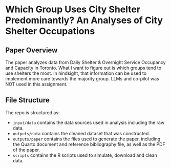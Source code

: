 # Which Group Uses City Shelter Predominantly? An Analyses of City Shelter Occupations

## Paper Overview

The paper analyzes data from Daily Shelter & Overnight Service Occupancy and Capacity in Toronto. What I want to figure out is which groups tend to use shelters the most. In hindsight, that information can be used to implement more care towards
the majority group. LLMs and co-pilot was NOT used in this assignment.

## File Structure

The repo is structured as:

-   `input/data` contains the data sources used in analysis including the raw data.
-   `outputs/data` contains the cleaned dataset that was constructed.
-   `outputs/paper` contains the files used to generate the paper, including the Quarto document and reference bibliography file, as well as the PDF of the paper. 
-   `scripts` contains the R scripts used to simulate, download and clean data.
